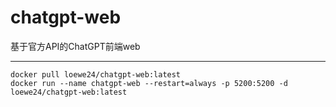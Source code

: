# chatgpt-web
基于官方API的ChatGPT前端web

*****

```
docker pull loewe24/chatgpt-web:latest
docker run --name chatgpt-web --restart=always -p 5200:5200 -d loewe24/chatgpt-web:latest
```
